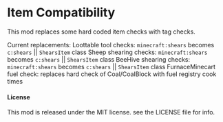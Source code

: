 # Item Compatibility
This mod replaces some hard coded item checks with tag checks.

Current replacements:
Loottable tool checks: `minecraft:shears` becomes `c:shears` || `ShearsItem` class
Sheep shearing checks: `minecraft:shears` becomes `c:shears` || `ShearsItem` class
BeeHive shearing checks: `minecraft:shears` becomes `c:shears` || `ShearsItem` class
FurnaceMinecart fuel check: replaces hard check of Coal/CoalBlock with fuel registry cook times

#### License
 This mod is released under the MIT license. see the LICENSE file for info. 
